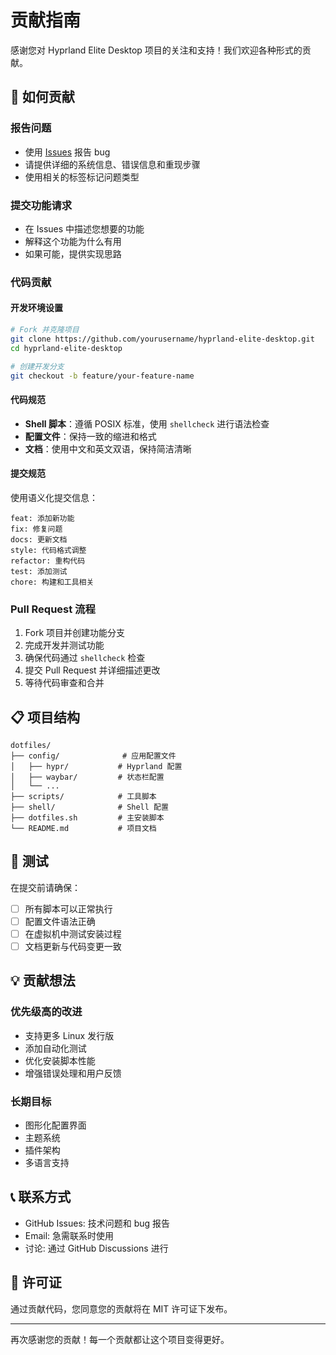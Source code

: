 # 贡献指南

感谢您对 Hyprland Elite Desktop 项目的关注和支持！我们欢迎各种形式的贡献。

## 🤝 如何贡献

### 报告问题
- 使用 [Issues](https://github.com/laofahai/hyprland-elite-desktop/issues) 报告 bug
- 请提供详细的系统信息、错误信息和重现步骤
- 使用相关的标签标记问题类型

### 提交功能请求
- 在 Issues 中描述您想要的功能
- 解释这个功能为什么有用
- 如果可能，提供实现思路

### 代码贡献

#### 开发环境设置
```bash
# Fork 并克隆项目
git clone https://github.com/yourusername/hyprland-elite-desktop.git
cd hyprland-elite-desktop

# 创建开发分支
git checkout -b feature/your-feature-name
```

#### 代码规范
- **Shell 脚本**：遵循 POSIX 标准，使用 `shellcheck` 进行语法检查
- **配置文件**：保持一致的缩进和格式
- **文档**：使用中文和英文双语，保持简洁清晰

#### 提交规范
使用语义化提交信息：
```
feat: 添加新功能
fix: 修复问题
docs: 更新文档
style: 代码格式调整
refactor: 重构代码
test: 添加测试
chore: 构建和工具相关
```

### Pull Request 流程
1. Fork 项目并创建功能分支
2. 完成开发并测试功能
3. 确保代码通过 `shellcheck` 检查
4. 提交 Pull Request 并详细描述更改
5. 等待代码审查和合并

## 📋 项目结构

```
dotfiles/
├── config/              # 应用配置文件
│   ├── hypr/           # Hyprland 配置
│   ├── waybar/         # 状态栏配置
│   └── ...
├── scripts/            # 工具脚本
├── shell/              # Shell 配置
├── dotfiles.sh         # 主安装脚本
└── README.md           # 项目文档
```

## 🔧 测试

在提交前请确保：
- [ ] 所有脚本可以正常执行
- [ ] 配置文件语法正确
- [ ] 在虚拟机中测试安装过程
- [ ] 文档更新与代码变更一致

## 💡 贡献想法

### 优先级高的改进
- 支持更多 Linux 发行版
- 添加自动化测试
- 优化安装脚本性能
- 增强错误处理和用户反馈

### 长期目标
- 图形化配置界面
- 主题系统
- 插件架构
- 多语言支持

## 📞 联系方式

- GitHub Issues: 技术问题和 bug 报告
- Email: 急需联系时使用
- 讨论: 通过 GitHub Discussions 进行

## 📄 许可证

通过贡献代码，您同意您的贡献将在 MIT 许可证下发布。

---

再次感谢您的贡献！每一个贡献都让这个项目变得更好。